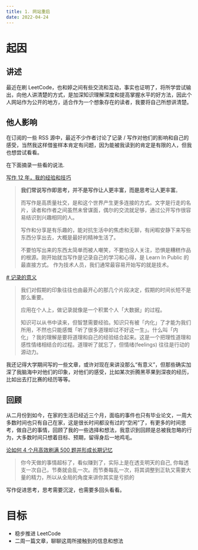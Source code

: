 ```yaml
---
title: 1. 网站重启
date: 2022-04-24
---
```


# 起因

## 讲述

最近在刷 LeetCode，也和婷之间有些交流和互动，事实也证明了，将所学尝试输出，向他人讲清楚的方式，是加深知识理解深度和提高掌握水平的好方法，因此个人网站作为公开的地方，适合作为一个想象存在的读者，我要将自己所想讲清楚。

## 他人影响

在订阅的一些 RSS 源中，最近不少作者讨论了记录 / 写作对他们的影响和自己的感受，当然我这样借鉴样本肯定有问题，因为能被我读到的肯定是有限的人，但我也想尝试看看。

在下面摘录一些看的说法.

[写作 12 年，我的经验和技巧](https://catcoding.me/p/writing-for-joy/)

> **我们常说写作即思考，并不是写作让人更丰富，而是思考让人更丰富**。
>
> 而写作是高质量社交，是和这个世界产生更多连接的方式。文字是行走的名片，读者和作者之间虽然未曾谋面，偶尔的交流就足够，通过公开写作很容易结识到兴趣相同的人。
>
> 写作和分享是有乐趣的，能对抗生活中的焦虑和无聊，有闲暇安静下来写些东西分享出去，大概是最好的精神生活了。
>
> 不要怕写出来的东西太简单而被人嘲笑，不要怕没人关注，恐惧是糟糕作品的根源。刚开始就当写作是记录自己的学习和心得，是 Learn In Public 的最直接方式。 作为技术人员，我们通常最容易开始写的就是技术。

[# 记录的意义](https://weichen.blog/journaling)

> 我们对假期的印象往往也由最开心的那几个片段决定，假期的时间长短不是那么重要。
>
> 应用在个人上，做记录就像是一个积累个人「大数据」的过程。
>
> 知识可以从书中读来，但智慧需要经验。知识只有被「内化」了才能为我们所用，不然也只能感慨「听了很多道理却过不好这一生」。什么叫「内化」？我的理解是要将道理和自己的经验结合起来。这是一个把理性道理和感性情绪相结合的过程。道理听了就忘了，但情绪(feelings) 往往是行动的源动力。

我还记得大学期间写的一些文章，或许对现在来讲没那么“有意义”，但那些确实加深了我脑海中对他们的印象，对他们的感受，比如某次折腾黑苹果到深夜的经历，比如出去打比赛的经历等等。

## 回顾

从二月份到如今，在家的生活已经近三个月，面临的事件也只有毕业论文，一周大多数时间也只有自己在家，这是很长时间都没有过的“空闲”了，有更多的时间思考，做自己的事情，回顾了我的一些选择和想法，我意识到回顾是总被我忽略的行为，大多数时间只想着目标、预期，留得身后一地鸡毛。

[论如何 4 个月高效刷满 500 题并形成长期记忆](https://leetcode-cn.com/circle/discuss/jq9Zke/)

> 你今天做的事情超标了，看似赚到了，实际上是在透支明天的自己, 你每透支一次自己，节奏就会乱一次。而节奏每乱一次，将其调整到正轨又需要大量的精力，所以从全局的角度来讲你其实是亏损的

写作促进思考，思考需要沉淀，也需要多回头看看。

# 目标

- 稳步推进 LeetCode
- 二周一篇文章，聊聊这周所接触到的信息和想法
